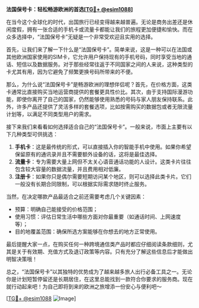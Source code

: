 **法国保号卡：轻松畅游欧洲的首选[[TG💪+ @esim1088](https://t.me/s/esim1088)]**

在当今这个全球化的时代，出国旅行已经变得越来越普遍。无论是商务出差还是休闲度假，拥有一张合适的手机卡或流量卡都能让我们的旅程更加便捷和愉快。而在众多选择中，“法国保号卡”无疑是一个非常受欢迎且实用的选择。

首先，让我们来了解一下什么是“法国保号卡”。简单来说，这是一种可以在法国或其他欧洲国家使用的SIM卡，它允许用户保持现有的手机号码，同时享受当地的通话、短信以及数据服务。对于那些经常往返于不同国家之间的人来说，这种类型的卡尤其有用，因为它避免了频繁更换号码所带来的不便。

那么，为什么说“法国保号卡”是畅游欧洲的理想伴侣呢？首先，在价格方面，这类卡通常比直接购买当地运营商提供的套餐更具性价比。其次，由于支持国际漫游功能，即使你离开了自己的国家，仍然能够使用熟悉的号码与家人朋友保持联系。此外，许多产品还提供了灵活多样的套餐选项，比如按需购买的数据包或者无限流量计划等，以满足不同类型用户的需求。

接下来我们来看看如何选择适合自己的“法国保号卡”。一般来说，市面上主要有以下几种类型可供挑选：

1. **手机卡**：这是最传统的形式，可以直接插入你的智能手机中使用。如果你希望保留原有的通讯录并且不需要额外设备的话，这将是最佳选择。
2. **流量卡**：专为需要大量上网但不太关心语音通话功能的人设计。这类卡片往往包含较大容量的数据流量，并且费用相对低廉。
3. **注册卡**：如果你只是偶尔需要短期访问某个地区，则可以选择此类卡片。它们一般没有长期合同限制，可以根据实际需求随时终止服务。

当然，在决定哪款产品最适合之前还需要考虑几个关键因素：
- 预算：明确自己能接受的价格范围；
- 使用习惯：评估日常生活中哪些方面对你最重要（如通话时间、上网速度等）；
- 目的地覆盖范围：确保所选方案能够在你想去的地方正常使用。

最后提醒大家一点，在购买任何一种跨境通信类产品时都应仔细阅读条款细则，尤其是关于有效期、充值方式及退订政策等内容。只有充分了解这些信息后才能做出明智决策哦！

总之，“法国保号卡”以其独特的优势成为了越来越多旅人出行必备工具之一。无论你是计划短暂停留还是长期居住，在这里总能找到一款符合你要求的服务商。现在就行动起来吧！为自己即将到来的欧洲之旅增添一份安心与便利吧～

[[TG💪+ @esim1088](https://t.me/s/esim1088) ![Image](https://i.postimg.cc/4NQfJmqS/Snipaste-2025-05-13-00-14-12.png)]